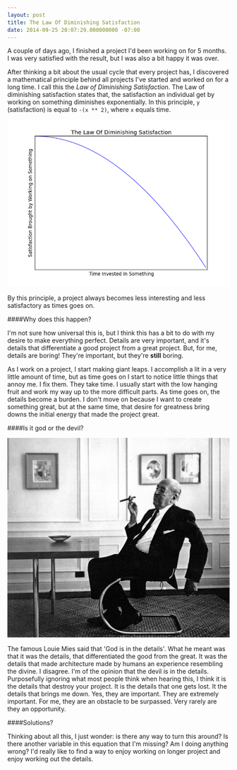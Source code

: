 ```yaml
---
layout: post
title: The Law Of Diminishing Satisfaction
date: 2014-09-25 20:07:29.000000000 -07:00
---
```

A couple of days ago, I finished a project I'd been working on for 5 months. I was very satisfied with the result, but I was also a bit happy it was over. 

After thinking a bit about the usual cycle that every project has, I discovered a mathematical principle behind all projects I've started and worked on for a long time. I call this the *Law of Diminishing Satisfaction*. The Law of diminishing satisfaction states that, the satisfaction an individual get by working on something diminishes exponentially. In this principle, `y` (satisfaction) is equal to `-(x ** 2)`, where `x` equals time.

![The Law of Diminishing Satisfaction](/assets/images/2014/Sep/the-law-of-diminshing-satisfaction.png)

By this principle, a project always becomes less interesting and less satisfactory as times goes on. 

####Why does this happen? 

I'm not sure how universal this is, but I think this has a bit to do with my desire to make everything perfect. Details are very important, and it's details that differentiate a good project from a great project. But, for me, details are boring! They're important, but they're **still** boring.

As I work on a project, I start making giant leaps. I accomplish a lit in a very little amount of time, but as time goes on I start to notice little things that annoy me. I fix them. They take time. I usually start with the low hanging fruit and work my way up to the more difficult parts. As time goes on, the details become a burden. I don't move on because I want to create something great, but at the same time, that desire for greatness bring downs the initial energy that made the project great.

####Is it god or the devil?

![God is in the detail - Ludwig Mies van der Rohe](/assets/images/2014/Sep/238-1-mies-van-der-rohe.jpg)

The famous Louie Mies said that 'God is in the details'. What he meant was that it was the details, that differentiated the good from the great. It was the details that made architecture made by humans an experience resembling the divine. I disagree. I'm of the opinion that the devil is in the details. Purposefully ignoring what most people think when hearing this, I think it is the details that destroy your project. It is the details that one gets lost. It the details that brings me down. Yes, they are important. They are extremely important. For me, they are an obstacle to be surpassed. Very rarely are they an opportunity.

####Solutions?

Thinking about all this, I just wonder: is there any way to turn this around? Is there another variable in this equation that I'm missing? Am I doing anything wrong? I'd really like to find a way to enjoy working on longer project and enjoy working out the details.
